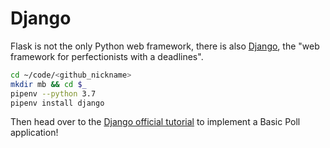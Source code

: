 # Django

Flask is not the only Python web framework, there is also [Django](https://www.djangoproject.com/), the "web framework for perfectionists with a deadlines".

```bash
cd ~/code/<github_nickname>
mkdir mb && cd $_
pipenv --python 3.7
pipenv install django
```

Then head over to the [Django official tutorial](https://docs.djangoproject.com/en/3.1/intro/tutorial01/) to implement a Basic Poll application!
